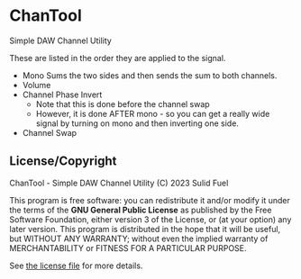 # ChanTool

Simple DAW Channel Utility

These are listed in the order they are applied to the signal.

- Mono
  Sums the two sides and then sends the sum to both channels.
- Volume
- Channel Phase Invert
  - Note that this is done before the channel swap
  - However, it is done AFTER mono - so you can get a really wide signal by
    turning on mono and then inverting one side.
- Channel Swap

## License/Copyright

ChanTool - Simple DAW Channel Utility (C) 2023 Sulid Fuel

This program is free software: you can redistribute it and/or modify it under
the terms of the **GNU General Public License** as published by the Free
Software Foundation, either version 3 of the License, or (at your option) any
later version. This program is distributed in the hope that it will be useful,
but WITHOUT ANY WARRANTY; without even the implied warranty of MERCHANTABILITY
or FITNESS FOR A PARTICULAR PURPOSE.

See [the license file](LICENSE) for more details.
